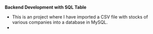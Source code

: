 **Backend Development with SQL Table**

* This is an project where I have imported a CSV file with stocks of various companies into a database in MySQL. 
*